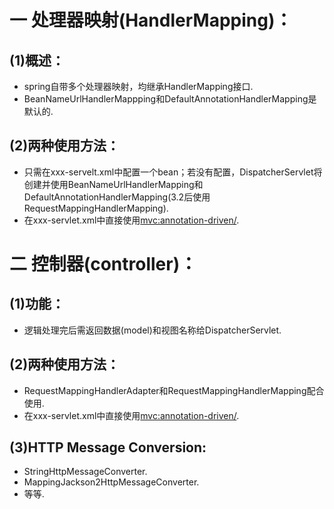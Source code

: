 # 一 处理器映射(HandlerMapping)：
## (1)概述：
- spring自带多个处理器映射，均继承HandlerMapping接口.
- BeanNameUrlHandlerMappping和DefaultAnnotationHandlerMapping是默认的.

## (2)两种使用方法：
- 只需在xxx-servelt.xml中配置一个bean；若没有配置，DispatcherServlet将创建并使用BeanNameUrlHandlerMapping和DefaultAnnotationHandlerMapping(3.2后使用RequestMappingHandlerMapping).
- 在xxx-servlet.xml中直接使用<mvc:annotation-driven/>.


# 二 控制器(controller)：
## (1)功能：
- 逻辑处理完后需返回数据(model)和视图名称给DispatcherServlet.

## (2)两种使用方法：
- RequestMappingHandlerAdapter和RequestMappingHandlerMapping配合使用.
- 在xxx-servlet.xml中直接使用<mvc:annotation-driven/>.

## (3)HTTP Message Conversion:
- StringHttpMessageConverter.
- MappingJackson2HttpMessageConverter.
- 等等.